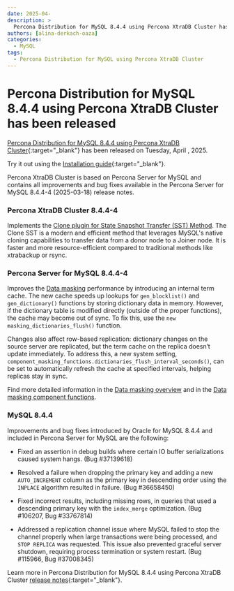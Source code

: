 ```yaml
---
date: 2025-04-
description: >
  Percona Distribution for MySQL 8.4.4 using Percona XtraDB Cluster has been released on Tuesday, April , 2025.
authors: [alina-derkach-oaza]
categories:
  - MySQL
tags:
  - Percona Distribution for MySQL using Percona XtraDB Cluster
---
```


# Percona Distribution for MySQL 8.4.4 using Percona XtraDB Cluster has been released

<!-- more -->

[Percona Distribution for MySQL 8.4.4 using Percona XtraDB Cluster](https://docs.percona.com/percona-distribution-for-mysql/8.4/index.html){:target="_blank"} has been released on Tuesday, April , 2025.

Try it out using the [Installation guide](https://docs.percona.com/percona-distribution-for-mysql/8.4/installing.html){:target="_blank"}.

Percona XtraDB Cluster is based on Percona Server for MySQL and contains all improvements and bug fixes available in the Percona Server for MySQL 8.4.4-4 (2025-03-18) release notes.

### Percona XtraDB Cluster 8.4.4-4

Implements the [Clone plugin for State Snapshot Transfer (SST) Method](https://docs.percona.com/percona-xtradb-cluster/8.4/clone-sst.html). The Clone SST is a modern and efficient method that leverages MySQL's native cloning capabilities to transfer data from a donor node to a Joiner node. It is faster and more resource-efficient compared to traditional methods like xtrabackup or rsync.

### Percona Server for MySQL 8.4.4-4

Improves the [Data masking](https://docs.percona.com/percona-server/8.4/data-masking-overview.md) performance by introducing an internal term cache. The new cache speeds up lookups for `gen_blocklist()` and `gen_dictionary()` functions by storing dictionary data in memory. However, if the dictionary table is modified directly (outside of the proper functions), the cache may become out of sync. To fix this, use the `new masking_dictionaries_flush()` function.

Changes also affect row-based replication: dictionary changes on the source server are replicated, but the term cache on the replica doesn’t update immediately. To address this, a new system setting, `component_masking_functions.dictionaries_flush_interval_seconds()`, can be set to automatically refresh the cache at specified intervals, helping replicas stay in sync.

Find more detailed information in the [Data masking overview](https://docs.percona.com/percona-server/8.4/data-masking-overview.md) and in the [Data masking component functions](https://docs.percona.com/percona-server/8.4/data-masking-function-list.md).

### MySQL 8.4.4

Improvements and bug fixes introduced by Oracle for MySQL 8.4.4 and included in Percona Server for MySQL are the following:

* Fixed an assertion in debug builds where certain IO buffer serializations caused system hangs. (Bug #37139618)

* Resolved a failure when dropping the primary key and adding a new `AUTO_INCREMENT` column as the primary key in descending order using the `INPLACE` algorithm resulted in failure. (Bug #36658450)

* Fixed incorrect results, including missing rows, in queries that used a descending primary key with the `index_merge` optimization. (Bug #106207, Bug #33767814)

* Addressed a replication channel issue where MySQL failed to stop the channel properly when large transactions were being processed, and `STOP REPLICA` was requested. This issue also prevented graceful server shutdown, requiring process termination or system restart. (Bug #115966, Bug #37008345)

Learn more in Percona Distribution for MySQL 8.4.4 using Percona XtraDB Cluster [release notes](https://docs.percona.com/percona-distribution-for-mysql/8.4/release-notes-pxc-8.4.4.html){:target="_blank"}.

